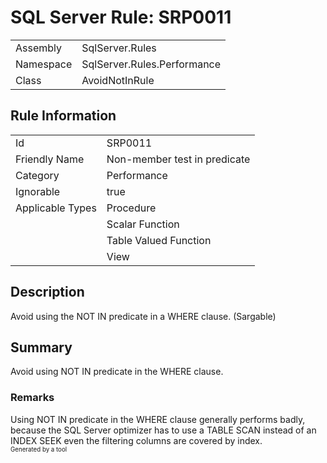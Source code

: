 ﻿# SQL Server Rule: SRP0011
  
|    |    |
|----|----|
| Assembly | SqlServer.Rules |
| Namespace | SqlServer.Rules.Performance |
| Class | AvoidNotInRule |
  
## Rule Information
  
|    |    |
|----|----|
| Id | SRP0011 |
| Friendly Name | Non-member test in predicate |
| Category | Performance |
| Ignorable | true |
| Applicable Types | Procedure  |
|   | Scalar Function |
|   | Table Valued Function |
|   | View |
  
## Description
  
Avoid using the NOT IN predicate in a WHERE clause. (Sargable)
  
## Summary
  
Avoid using NOT IN predicate in the WHERE clause.
  
### Remarks
  
Using NOT IN predicate in the WHERE clause generally performs badly, because the SQL Server
optimizer has to use a TABLE SCAN instead of an INDEX SEEK even the filtering columns are
covered by index.  
<sub><sup>Generated by a tool</sup></sub>
